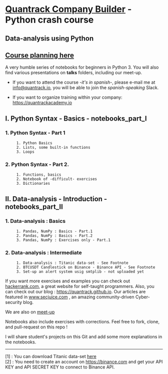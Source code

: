 # [Quantrack Company Builder](https://quantrack.io) - Python crash course
## Data-analysis using Python
## [Course planning here](https://github.com/quantrack/qt_academy_python_beginners/blob/master/course_plan.pdf)

A very humble series of notebooks for beginners in Python 3. You will also find various presentations on **talks** folders, including our meet-up.

* If you want to attend the course  *-it's in spanish*-, please e-mail me at info@quantrack.io, you will be able to join the *spanish-speaking* Slack.  

* If you want to organize training within your company: https://quantrackacademy.io    


## I. Python Syntax - Basics - notebooks_part_I

### 1. Python Syntax - Part 1 

         1. Python Basics
         2. Lists, some built-in functions
         3. Loops

### 2. Python Syntax - Part 2.

         1. Functions, basics
         2. Notebook of -difficult- exercises 
         3. Dictionaries

## II. Data-analysis - Introduction - notebooks_part_II

### 1. Data-analysis : Basics 

         1. Pandas, NumPy : Basics - Part.1
         2. Pandas, NumPy : Basics - Part.2
         3. Pandas, NumPy : Exercises only - Part.1

### 2. Data-analysis : Intermediate

         1. Data-analysis : Titanic data-set - See Footnote 
         2. BTCUSDT Candlestick on Binance - Binance API - See Footnote
         3. Set-up an alert system usig smtplib - not uploaded yet


If you want more exercises and examples you can check out [hackerrank.com](hackerrank.com), a great website for self-taught programmers. Also, you can check out our blog : https://quantrack.github.io. Our articles are featured in www.secjuice.com , an amazing community-driven Cyber-security blog.    

We are also on [meet-up](https://www.meetup.com/fr-FR/Quantrack/members/?sort=join_date&desc=true)  

Notebooks also include exercises with corrections. Feel free to fork, clone, and pull-request on this repo !

I will share student's projects on this Git and add some more explanations in the notebooks.


-------------------------------------------------------------------------------------------------------------------------
[1] : You can download Titanic data-set [here](https://gist.github.com/michhar/2dfd2de0d4f8727f873422c5d959fff5)      
[2] : You need to create an account on https://binance.com and get your API KEY and API SECRET KEY to connect to Binance API.
